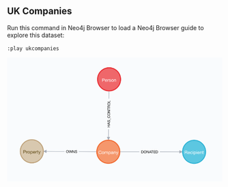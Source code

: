## UK Companies

Run this command in Neo4j Browser to load a Neo4j Browser guide to explore this dataset:

```
:play ukcompanies
```

![](img/datamodel.png)
